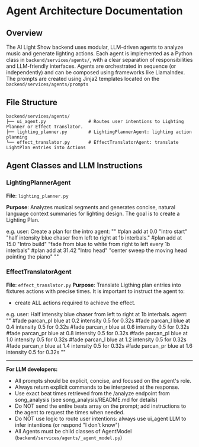 
# Agent Architecture Documentation

## Overview

The AI Light Show backend uses modular, LLM-driven agents to analyze music and generate lighting actions. Each agent is implemented as a Python class in `backend/services/agents/`, with a clear separation of responsibilities and LLM-friendly interfaces. Agents are orchestrated in sequence (or independently) and can be composed using frameworks like LlamaIndex.
The prompts are created using Jinja2 templates located on the `backend/services/agents/prompts`

## File Structure

```
backend/services/agents/
├── ui_agent.py                # Routes user intentions to Lighting Planner or Effect Translator.
├── lighting_planner.py        # LightingPlannerAgent: lighting action planning
└── effect_translator.py       # EffectTranslatorAgent: translate LightPlan entries into Actions
```

## Agent Classes and LLM Instructions

### LightingPlannerAgent
**File**: `lighting_planner.py`

**Purpose**: Analyzes musical segments and generates concise, natural language context summaries for lighting design. 
The goal is to create a Lighting Plan.

e.g.
user: Create a plan for the intro
agent: ""
#plan add at 0.0 "Intro start" "half intensity blue chaser from left to right at 1b interbals."
#plan add at 15.0 "Intro build" "fade from blue to white from right to left every 1b interbals"
#plan add at 31.42 "Intro head" "center sweep the moving head pointing the piano"
""


### EffectTranslatorAgent
**File**: `effect_translator.py`
**Purpose**: Translate Ligthing plan entries into fixtures actions with precise times.
It is important to instruct the agent to:
- create ALL actions required to achieve the effect.

e.g.
user: Half intensity blue chaser from left to right at 1b interbals.
agent: ""
#fade parcan_pl blue at 0.2 intensity 0.5 for 0.32s
#fade parcan_l blue at 0.4 intensity 0.5 for 0.32s
#fade parcan_r blue at 0.6 intensity 0.5 for 0.32s
#fade parcan_pr blue at 0.8 intensity 0.5 for 0.32s
#fade parcan_pl blue at 1.0 intensity 0.5 for 0.32s
#fade parcan_l blue at 1.2 intensity 0.5 for 0.32s
#fade parcan_r blue at 1.4 intensity 0.5 for 0.32s
#fade parcan_pr blue at 1.6 intensity 0.5 for 0.32s
""

---
**For LLM developers:**
- All prompts should be explicit, concise, and focused on the agent's role.
- Always return explicit commands to be interpreted at the response.
- Use exact beat times retrieved from the /analyze endpoint from song_analysis (see song_analysis/README.md for details)
- Do NOT send the entire beats array on the prompt; add instructions to the agent to request the times when needed.
- Do NOT use logic to route user intentions: always use ui_agent LLM to infer intentions (or respond "I don't know")
- All Agents must be child classes of AgentModel (`backend/services/agents/_agent_model.py`)